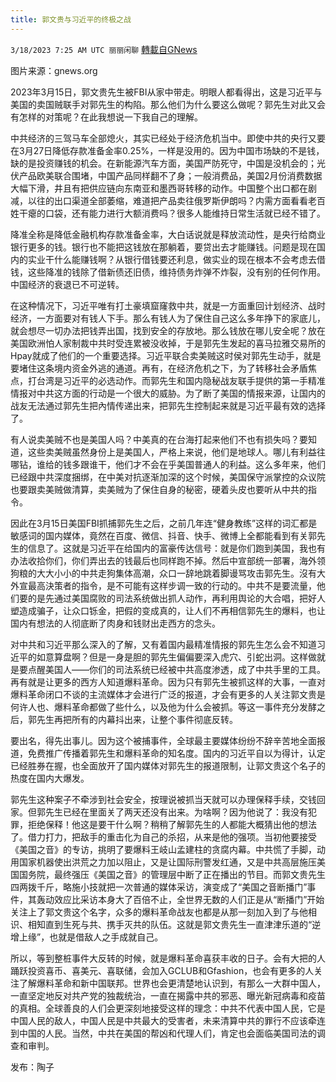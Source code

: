 ```yaml
---
title: 郭文贵与习近平的终极之战
---
```

`3/18/2023 7:25 AM UTC 丽丽闲聊` [轉載自GNews](https://gnews.org/articles/1024625)

图片来源：gnews.org 

2023年3月15日，郭文贵先生被FBI从家中带走。明眼人都看得出，这是习近平与美国的卖国贼联手对郭先生的构陷。那么他们为什么要这么做呢？郭先生对此又会有怎样的对策呢？在此我想说一下我自己的理解。  

中共经济的三驾马车全部熄火，其实已经处于经济危机当中。即使中共的央行又要在3月27日降低存款准备金率0.25%，一样是没用的。因为中国市场缺的不是钱，缺的是投资赚钱的机会。在新能源汽车方面，美国严防死守，中国是没机会的；光伏产品欧美联合围堵，中国产品同样翻不了身；一般消费品，美国2月份消费数据大幅下滑，井且有把供应链向东南亚和墨西哥转移的动作。中国整个出口都在剧减，以往的出口渠道全部萎缩，难道把产品卖往俄罗斯伊朗吗？内需方面看看老百姓干瘪的口袋，还有能力进行大额消费吗？很多人能维持日常生活就已经不错了。  

降准全称是降低金融机构存款准备金率，大白话说就是释放流动性，是央行给商业银行更多的钱。银行也不能把这钱放在那躺着，要贷出去才能赚钱。问题是现在国内的实业干什么能赚钱啊？从银行借钱要还利息，做实业的现在根本不会考虑去借钱，这些降准的钱除了借新债还旧债，维持债务炸弹不炸裂，没有别的任何作用。中国经济的衰退已不可逆转。  

在这种情况下，习近平唯有打土豪填窟窿救中共，就是一方面重回计划经济、战时经济，一方面要对有钱人下手。那么有钱人为了保住自己这么多年挣下的家底儿，就会想尽一切办法把钱弄出国，找到安全的存放地。那么钱放在哪儿安全呢？放在美国欧洲怕人家制裁中共时受连累被没收掉，于是郭先生发起的喜马拉雅交易所的Hpay就成了他们的一个重要选择。习近平联合卖美贼这时侯对郭先生动手，就是要堵住这条境内资金外逃的通道。再有，在经济危机之下，为了转移社会矛盾焦点，打台湾是习近平的必选动作。而郭先生和国内隐秘战友联手提供的第一手精准情报对中共这方面的行动是一个很大的威胁。为了断了美国的情报来源，让国内的战友无法通过郭先生把內情传递出来，把郭先生控制起来就是习近平最有效的选择了。  

有人说卖美贼不也是美国人吗？中美真的在台海打起来他们不也有损失吗？要知道，这些卖美贼虽然身份上是美国人，严格上来说，他们是地球人。哪儿有利益往哪钻，谁给的钱多跟谁干，他们才不会在乎美国普通人的利益。这么多年来，他们已经跟中共深度捆绑，在中美对抗逐渐加深的这个时候，美国保守派掌控的众议院也要跟卖美贼做清算，卖美贼为了保住自身的秘密，硬着头皮也要听从中共的指令。  
 
因此在3月15日美国FBI抓捕郭先生之后，之前几年连“健身教练”这样的词汇都是敏感词的国内媒体，竟然在百度、微信、抖音、快手、微博上全都能看到有关郭先生的信息了。这就是习近平在给国内的富豪传达信号：就是你们跑到美国，我也有办法收拾你们，你们弄出去的钱最后也同样跑不掉。然后中宣部统一部署，海外领狗粮的大大小小的中共走狗集体高潮，众口一辞地跳着脚谩骂攻击郭先生。沒有大外宣最高決策者的指令，是不可能有这样步调一致的行动的。中共不是要流量，他们要的是先通过美国腐败的司法系统做出抓人动作，再利用舆论的大合唱，把好人塑造成骗子，让众口铄金，把假的变成真的，让人们不再相信郭先生的爆料，也让国内有想法的人彻底断了肉身和钱财出走西方的念头。  

对中共和习近平那么深入的了解，又有着国内最精准情报的郭先生怎么会不知道习近平的如意算盘啊？但是一身是胆的郭先生偏偏要深入虎穴、引蛇出洞。这样做就是要点醒美国人——你们的司法系统已经被中共高度渗透，成了中共手里的工具。再有就是让更多的西方人知道爆料革命。因为只有郭先生被抓这样的大事，一直对爆料革命闭口不谈的主流媒体才会进行广泛的报道，才会有更多的人关注郭文贵是何许人也、爆料革命都做了些什么，以及他为什么会被抓。等这一事件充分发酵之后，郭先生再把所有的内幕抖出来，让整个事件彻底反转。  

要出名，得先出事儿。因为这个被捕事件，全球最主要媒体纷纷不辞辛苦地全面报道，免费推广传播着郭先生和爆料革命的知名度。国内的习近平自以为得计，认定已经胜券在握，也全面放开了国内媒体对郭先生的报道限制，让郭文贵这个名子的热度在国内大爆发。  

郭先生这种案子不牵涉到社会安全，按理说被抓当天就可以办理保释手续，交钱回家。但郭先生已经在里面关了两天还没有出来。为啥啊？因为他说了：我没有犯罪，拒绝保释！他这是要干什么啊？稍稍了解郭先生的人都能大概猜出他的想法了。借力打力，把敌手的重击化为自己的杀招，从来是他的强项。当初他要接受《美国之音》的专访，挑明了要爆料王岐山孟建柱的贪腐内幕。中共慌了手脚，动用国家机器使出洪荒之力加以阻止，又是让国际刑警发红通，又是中共高层施压美国国务院，最终强压《美国之音》的管理层中断了正在播出的节目。而郭文贵先生四两拨千斤，略施小技就把一次普通的媒体采访，演变成了“美国之音断播门”事件，其轰动效应比采访本身大了百倍不止，全世界无数的人们正是从“断播门”开始关注上了郭文贵这个名字，众多的爆料革命战友也都是从那一刻加入到了与他相识、相知直到生死与共、携手灭共的队伍。这就是郭文贵先生一直津津乐道的“逆增上缘”，也就是借敌人之手成就自己。  

所以，等到整桩事件大反转的时候，就是爆料革命喜获丰收的日子。会有大把的人踊跃投资喜币、喜美元、喜联储，会加入GCLUB和Gfashion，也会有更多的人关注了解爆料革命和新中国联邦。世界也会更清楚地认识到，有那么一大群中国人，一直坚定地反对共产党的独裁统治，一直在揭露中共的邪恶、曝光新冠病毒和疫苗的真相。全球善良的人们会更深刻地接受这样的理念：中共不代表中国人民，它是中国人民的敌人，中国人民是中共最大的受害者，未来清算中共的罪行不应该牵连到中国的人民。当然，中共在美国的帮凶和代理人们，肯定也会面临美国司法的调查和审判。  

发布：陶子
